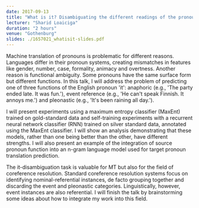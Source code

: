 ```yaml
---
date: 2017-09-13
title: "What is it? Disambiguating the different readings of the pronoun 'it'"
lecturer: "Sharid Loaiciga"
duration: "2 hours"
venue: "Gothenburg"
slides: ./1657021_whatisit-slides.pdf
---
```




Machine translation of pronouns is problematic for different reasons. Languages differ in their pronoun systems, creating mismatches in features like gender, number, case, formality, animacy and overtness. Another reason is functional ambiguity. Some pronouns have the same surface form but different functions. In this talk, I will address the problem of predicting one of three functions of the English pronoun 'it': anaphoric (e.g., 'The party ended late. It was fun.'), event reference (e.g., 'He can't speak Finnish. It annoys me.') and pleonastic (e.g., 'It's been raining all day.').

I will present experiments using a maximum entropy classifier (MaxEnt) trained on gold-standard data and self-training experiments with a recurrent neural network classifier (RNN) trained on silver standard data, annotated using the MaxEnt classifier. I will show an analysis demonstrating that these models, rather than one being better than the other, have different strengths. I will also present an example of the integration of source pronoun function into an n-gram language model used for target pronoun translation prediction.

The it-disambiguation task is valuable for MT but also for the field of coreference resolution. Standard coreference resolution systems focus on identifying nominal-referential instances, de facto grouping together and discarding the event and pleonastic categories. Linguistically, however, event instances are also referential. I will finish the talk by brainstorming some ideas about how to integrate my work into this field.




